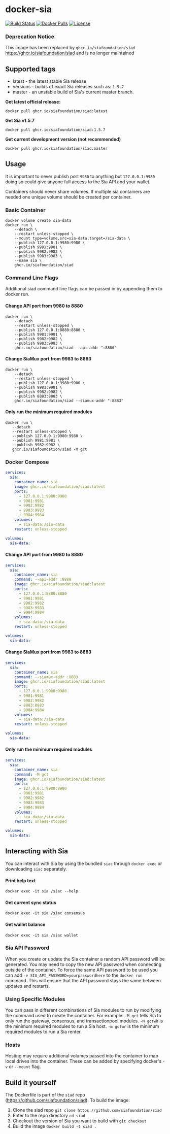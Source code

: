 # docker-sia

[![Build Status](https://travis-ci.org/nebulouslabs/docker-sia.svg?branch=master)](https://travis-ci.org/nebulouslabs/docker-sia) 
[![Docker Pulls](https://img.shields.io/docker/pulls/nebulouslabs/sia.svg?maxAge=604800)](https://hub.docker.com/r/nebulouslabs/sia/) 
[![License](http://img.shields.io/:license-mit-blue.svg)](LICENSE)

### Deprecation Notice
This image has been replaced by `ghcr.io/siafoundation/siad` https://ghcr.io/siafoundation/siad and is no longer maintained

## Supported tags

+ latest - the latest stable Sia release
+ versions - builds of exact Sia releases such as: `1.5.7`
+ master - an unstable build of Sia's current master branch.

**Get latest official release:**
```
docker pull ghcr.io/siafoundation/siad:latest
```

**Get Sia v1.5.7**
```
docker pull ghcr.io/siafoundation/siad:1.5.7
```

**Get current development version (not recommended)**
```
docker pull ghcr.io/siafoundation/siad:master
```

## Usage

It is important to never publish port `9980` to anything but 
`127.0.0.1:9980` doing so could give anyone full access to the Sia API and your
wallet.

Containers should never share volumes. If multiple sia containers are 
needed one unique volume should be created per container.

### Basic Container
```
docker volume create sia-data
docker run \
	--detach \
	--restart unless-stopped \
	--mount type=volume,src=sia-data,target=/sia-data \
	--publish 127.0.0.1:9980:9980 \
	--publish 9981:9981 \
	--publish 9982:9982 \
	--publish 9983:9983 \
	--name sia \
	ghcr.io/siafoundation/siad
```

### Command Line Flags

Additional siad command line flags can be passed in by appending them to docker
run.

#### Change API port from 9980 to 8880
```
docker run \
	--detach
	--restart unless-stopped \
	--publish 127.0.0.1:8880:8880 \
	--publish 9981:9981 \
	--publish 9982:9982 \
	--publish 9983:9983 \
	ghcr.io/siafoundation/siad --api-addr ":8880"
 ```


#### Change SiaMux port from 9983 to 8883
```
docker run \
	--detach
	--restart unless-stopped \
	--publish 127.0.0.1:9980:9980 \
	--publish 9981:9981 \
	--publish 9982:9982 \
	--publish 8883:8883 \
	ghcr.io/siafoundation/siad --siamux-addr ":8883"
 ```

#### Only run the minimum required modules
 ```
docker run \
	--detach
	--restart unless-stopped \
	--publish 127.0.0.1:9980:9980 \
	--publish 9981:9981 \
	--publish 9982:9982 \
	ghcr.io/siafoundation/siad -M gct
 ```

### Docker Compose

```yml
services:
  sia:
    container_name: sia
    image: ghcr.io/siafoundation/siad:latest
    ports:
      - 127.0.0.1:9980:9980
      - 9981:9981
      - 9982:9982
      - 9983:9983
      - 9984:9984
    volumes:
      - sia-data:/sia-data
    restart: unless-stopped

volumes:
  sia-data:
```

#### Change API port from 9980 to 8880
```yml
services:
  sia:
    container_name: sia
    command: --api-addr :8880
    image: ghcr.io/siafoundation/siad:latest
    ports:
      - 127.0.0.1:8880:8880
      - 9981:9981
      - 9982:9982
      - 9983:9983
      - 9984:9984
    volumes:
      - sia-data:/sia-data
    restart: unless-stopped

volumes:
  sia-data:
```


#### Change SiaMux port from 9983 to 8883
```yml
services:
  sia:
    container_name: sia
    command: --siamux-addr :8883
    image: ghcr.io/siafoundation/siad:latest
    ports:
      - 127.0.0.1:9980:9980
      - 9981:9981
      - 9982:9982
      - 8883:8883
      - 9984:9984
    volumes:
      - sia-data:/sia-data
    restart: unless-stopped

volumes:
  sia-data:
```

#### Only run the minimum required modules
```yml
services:
  sia:
    container_name: sia
    command: -M gct
    image: ghcr.io/siafoundation/siad:latest
    ports:
      - 127.0.0.1:9980:9980
      - 9981:9981
      - 9982:9982
      - 9983:9983
      - 9984:9984
    volumes:
      - sia-data:/sia-data
    restart: unless-stopped

volumes:
  sia-data:
```

## Interacting with Sia
You can interact with Sia by using the bundled `siac` through `docker exec` or downloading `siac` separately.

#### Print help text
```
docker exec -it sia /siac --help
```

#### Get current sync status
```
docker exec -it sia /siac consensus
```

#### Get wallet balance
```
docker exec -it sia /siac wallet
```

### Sia API Password

When you create or update the Sia container a random API password will be
generated. You may need to copy the new API password when connecting outside of
the container. To force the same API password to be used you can add
`-e SIA_API_PASSWORD=yourpasswordhere` to the `docker run` command. This will
ensure that the API password stays the same between updates and restarts.

### Using Specific Modules

You can pass in different combinations of Sia modules to run by modifying the 
command used to create the container. For example: `-M gct` tells Sia to only
run the gateway, consensus, and transactionpool modules. `-M gctwh` is the minimum
required modules to run a Sia host. `-m gctwr` is the minimum required modules to
run a Sia renter.

### Hosts

Hosting may require additional volumes passed into the container to map
local drives into the container. These can be added by specifying
docker's `-v` or `--mount` flag.

## Build it yourself

The Dockerfile is part of the `siad` repo (https://github.com/siafoundation/siad). To build the image:

1. Clone the siad repo `git clone https://github.com/siafoundation/siad`
2. Enter to the repo directory `cd siad`
3. Checkout the version of Sia you want to build with `git checkout`
4. Build the image `docker build -t siad .`
